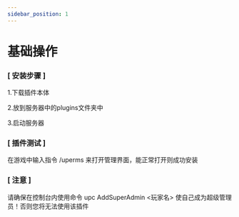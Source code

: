 ```yaml
---
sidebar_position: 1
---
```


# 基础操作

### [ 安装步骤 ]

1.下载插件本体

2.放到服务器中的plugins文件夹中

3.启动服务器

### [ 插件测试 ]

在游戏中输入指令 /uperms 来打开管理界面，能正常打开则成功安装

### [ 注意 ]

请确保在控制台内使用命令 upc AddSuperAdmin <玩家名> 使自己成为超级管理员！否则您将无法使用该插件